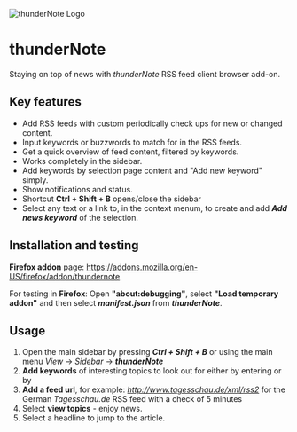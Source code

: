 ![thunderNote Logo](https://www.picflash.org/img/2019/01/14/m9gr45u7t1hi6rk.png "thunderNote Logo")
 
# thunderNote
Staying on top of news with *thunderNote* RSS feed client browser add-on.

## Key features
* Add RSS feeds with custom periodically check ups for new or changed content.
* Input keywords or buzzwords to match for in the RSS feeds.
* Get a quick overview of feed content, filtered by keywords.
* Works completely in the sidebar.
* Add keywords by selection page content and "Add new keyword" simply.
* Show notifications and status.
* Shortcut **Ctrl + Shift + B** opens/close the sidebar
* Select any text or a link to, in the context menum, to create and add ***Add news keyword*** of the selection.

## Installation and testing
**Firefox addon** page: https://addons.mozilla.org/en-US/firefox/addon/thundernote

For testing in **Firefox**: Open **"about:debugging"**, select **"Load temporary addon"** and then select ***manifest.json*** from ***thunderNote***.

## Usage
1. Open the main sidebar by pressing ***Ctrl + Shift + B*** or using the main menu *View* -> *Sidebar* -> ***thunderNote***
1. **Add keywords** of interesting topics to look out for either by entering or by 
2. **Add a feed url**, for example: *http://www.tagesschau.de/xml/rss2* for the German *Tagesschau.de* RSS feed with a check of 5 minutes
3. Select **view topics** - enjoy news.
4. Select a headline to jump to the article.
